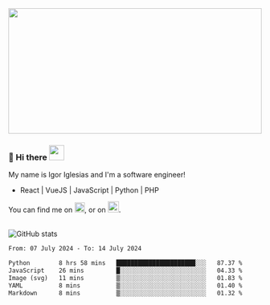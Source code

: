 <img src="https://c.tenor.com/KjVxfRrrncUAAAAd/matrix.gif" width="100%" height="250px">

### 🔭 Hi there <img src="https://raw.githubusercontent.com/MartinHeinz/MartinHeinz/master/wave.gif" width="30px">


My name is Igor Iglesias and I'm a software engineer!
<br>

<ul>
  <li> React | VueJS | JavaScript | Python | PHP </li>
</ul>
You can find me on <a href="https://twitter.com/IgorIglesias5"><img src="https://i.imgur.com/JLLlB5S.png" width="20px"></a>, or on <a href="https://www.linkedin.com/in/igor-iglesias-62478428/"><img src="https://i.imgur.com/PXyIkWx.png" width="22px"></a>.

<br>
<br>

![GitHub stats](https://github-readme-stats.vercel.app/api?username=igoiglesias&show_icons=true&count_private=true&theme=chartreuse-dark&hide_title=true)

<!--START_SECTION:waka-->

```txt
From: 07 July 2024 - To: 14 July 2024

Python        8 hrs 58 mins   ██████████████████████░░░   87.37 %
JavaScript    26 mins         █░░░░░░░░░░░░░░░░░░░░░░░░   04.33 %
Image (svg)   11 mins         ▒░░░░░░░░░░░░░░░░░░░░░░░░   01.83 %
YAML          8 mins          ▒░░░░░░░░░░░░░░░░░░░░░░░░   01.40 %
Markdown      8 mins          ▒░░░░░░░░░░░░░░░░░░░░░░░░   01.32 %
```

<!--END_SECTION:waka-->
